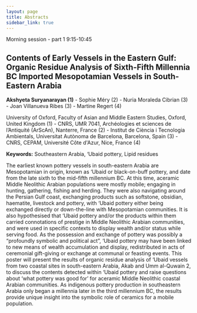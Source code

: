 ```yaml
---
layout: page
title: Abstracts
sidebar_link: true
---
```


Morning session - part 1 9:15-10:45


<h2>Contents of Early Vessels in the Eastern Gulf: Organic Residue Analysis of Sixth-Fifth Millennia BC Imported Mesopotamian Vessels in South-Eastern Arabia</h2>
<p><strong>Akshyeta Suryanarayan (1)</strong>  - Sophie Méry (2) - Nuria Moraleda Cibrian (3) - Joan Villanueva Ribes (3) - Martine Regert (4)</p>

<p>University of Oxford, Faculty of Asian and Middle Eastern Studies, Oxford, United Kingdom (1) - CNRS, UMR 7041, Archéologies et sciences de l’Antiquité (ArScAn), Nanterre, France (2) - Institut de Ciència i Tecnologia Ambientals, Universitat Autònoma de Barcelona, Barcelona, Spain (3) - CNRS, CEPAM, Université Côte d'Azur, Nice, France (4)</p>

<p><strong>Keywords:</strong> Southeastern Arabia, ‘Ubaid pottery, Lipid residues</p>

<p>The earliest known pottery vessels in south-eastern Arabia are Mesopotamian in origin, known as ‘Ubaid or black-on-buff pottery, and date from the late sixth to the mid-fifth millennium BC. At this time, aceramic Middle Neolithic Arabian populations were mostly mobile; engaging in hunting, gathering, fishing and herding. They were also navigating around the Persian Gulf coast, exchanging products such as softstone, obsidian, haematite, livestock and pottery, with ‘Ubaid pottery either being exchanged directly or down-the-line with Mesopotamian communities. It is also hypothesised that ‘Ubaid pottery and/or the products within them carried connotations of prestige in Middle Neolithic Arabian communities, and were used in specific contexts to display wealth and/or status while serving food. As the possession and exchange of pottery was possibly a “profoundly symbolic and political act”, ‘Ubaid pottery may have been linked to new means of wealth accumulation and display, redistributed in acts of ceremonial gift-giving or exchange at communal or feasting events. This poster will present the results of organic residue analysis of ‘Ubaid vessels from two coastal sites in south-eastern Arabia, Akab and Umm al-Quwain 2, to discuss the contents detected within ‘Ubaid pottery and raise questions about ‘what pottery was good for’ for aceramic Middle Neolithic coastal Arabian communities. As indigenous pottery production in southeastern Arabia only began a millennia later in the third millennium BC, the results provide unique insight into the symbolic role of ceramics for a mobile population.</p>
